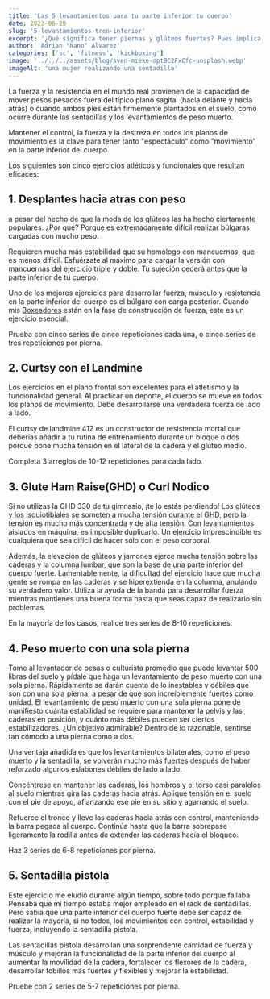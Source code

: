 ```yaml
---
title: 'Las 5 levantamientos para tu parte inferior tu cuerpo'
date: 2023-06-20
slug: '5-levantamientos-tren-inferior'
excerpt: '¿Qué significa tener piernas y glúteos fuertes? Pues implica algo más que ser capaz de mover mucho peso.'
author: 'Adrian "Nano" Alvarez'
categories: ['sc', 'fitness', 'kickboxing']
image: '../../../assets/blog/sven-mieke-optBC2FxCfc-unsplash.webp'
imageAlt: 'una mujer realizando una sentadilla'
---
```


La fuerza y la resistencia en el mundo real provienen de la capacidad de mover pesos pesados fuera del típico plano sagital (hacia delante y hacia atrás) o cuando ambos pies están firmemente plantados en el suelo, como ocurre durante las sentadillas y los levantamientos de peso muerto.

Mantener el control, la fuerza y la destreza en todos los planos de movimiento es la clave para tener tanto "espectáculo" como "movimiento" en la parte inferior del cuerpo.

Los siguientes son cinco ejercicios atléticos y funcionales que resultan eficaces:

## 1. Desplantes hacia atras con peso
a pesar del hecho de que la moda de los glúteos las ha hecho ciertamente populares. ¿Por qué? Porque es extremadamente difícil realizar búlgaras cargadas con mucho peso.

Requieren mucha más estabilidad que su homólogo con mancuernas, que es menos difícil. Esfuérzate al máximo para cargar la versión con mancuernas del ejercicio triple y doble. Tu sujeción cederá antes que la parte inferior de tu cuerpo.

Uno de los mejores ejercicios para desarrollar fuerza, músculo y resistencia en la parte inferior del cuerpo es el búlgaro con carga posterior. Cuando mis [Boxeadores](https://www.nanofighters.club/es/blog/boxing-your-next-sport/) están en la fase de construcción de fuerza, este es un ejercicio esencial.

Prueba con cinco series de cinco repeticiones cada una, o cinco series de tres repeticiones por pierna.

## 2. Curtsy con el Landmine

Los ejercicios en el plano frontal son excelentes para el atletismo y la funcionalidad general. Al practicar un deporte, el cuerpo se mueve en todos los planos de movimiento. Debe desarrollarse una verdadera fuerza de lado a lado.

El curtsy de landmine 412 es un constructor de resistencia mortal que deberías añadir a tu rutina de entrenamiento durante un bloque o dos porque pone mucha tensión 
en el lateral de la cadera y el glúteo medio.

Completa 3 arreglos de 10-12 repeticiones para cada lado.

## 3. Glute Ham Raise(GHD) o Curl Nodico

Si no utilizas la GHD 330 de tu gimnasio, ¡te lo estás perdiendo! Los glúteos y los isquiotibiales se someten a mucha tensión durante el GHD, pero la tensión es mucho más concentrada y de alta tensión. Con levantamientos aislados en máquina, es imposible duplicarlo. Un ejercicio imprescindible es cualquiera que sea difícil de hacer sólo con el peso corporal.

Además, la elevación de glúteos y jamones ejerce mucha tensión sobre las caderas y la columna lumbar, que son la base de una parte inferior del cuerpo fuerte. Lamentablemente, la dificultad del ejercicio hace que mucha gente se rompa en las caderas y se hiperextienda en la columna, anulando su verdadero valor.
Utiliza la ayuda de la banda para desarrollar fuerza mientras mantienes una buena forma hasta que seas capaz de realizarlo sin problemas.

En la mayoría de los casos, realice tres series de 8-10 repeticiones.

## 4. Peso muerto con una sola pierna

Tome al levantador de pesas o culturista promedio que puede levantar 500 libras del suelo y pídale que haga un levantamiento de peso muerto con una sola pierna. Rápidamente se darán cuenta de lo inestables y débiles que son con una sola pierna, a pesar de que son increíblemente fuertes como unidad. El levantamiento de peso muerto con una sola pierna pone de manifiesto cuánta estabilidad se requiere para mantener la pelvis y las caderas en posición, y cuánto más débiles pueden ser ciertos estabilizadores. ¿Un objetivo admirable? Dentro de lo razonable, sentirse tan cómodo a una pierna como a dos.

Una ventaja añadida es que los levantamientos bilaterales, como el peso muerto y la sentadilla, se volverán mucho más fuertes después de haber reforzado algunos eslabones débiles de lado a lado.

Concéntrese en mantener las caderas, los hombros y el torso casi paralelos al suelo mientras gira las caderas hacia atrás. Aplique tensión en el suelo con el pie de 
apoyo, afianzando ese pie en su sitio y agarrando el suelo.

Refuerce el tronco y lleve las caderas hacia atrás con control, manteniendo la barra pegada al cuerpo. Continúa hasta que la barra sobrepase ligeramente la rodilla antes de extender las caderas hacia el bloqueo.

Haz 3 series de 6-8 repeticiones por pierna.

## 5. Sentadilla pistola

Este ejercicio me eludió durante algún tiempo, sobre todo porque fallaba. Pensaba que mi tiempo estaba mejor empleado en el rack de sentadillas. Pero sabía que una parte inferior del cuerpo fuerte debe ser capaz de realizar la mayoría, si no todos, los movimientos con control, estabilidad y fuerza, incluyendo la sentadilla pistola.

Las sentadillas pistola desarrollan una sorprendente cantidad de fuerza y músculo y mejoran la funcionalidad de la parte inferior del cuerpo al aumentar la movilidad de la cadera, fortalecer los flexores de la cadera, desarrollar tobillos más fuertes y flexibles y mejorar la estabilidad.

Pruebe con 2 series de 5-7 repeticiones por pierna.
